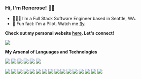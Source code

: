 ### Hi, I'm Renerose! 👋🏼

- 👩🏽‍💻 I’m a Full Stack Software Engineer based in Seattle, WA.
- 🚁 Fun fact: I'm a Pilot. Watch me [fly](https://www.youtube.com/watch?v=j4oS2QsaTB4).

**Check out my personal website [here](https://rsdimatulac.github.io/). Let's connect!**

![](https://komarev.com/ghpvc/?username=your-github-username)

**My Arsenal of Languages and Technologies**

![](https://img.shields.io/badge/-Languages:-000?&logo=languages&style=for-the-badge)
![](https://img.shields.io/badge/-JavaScript-000?&logo=javascript&style=for-the-badge)
![](https://img.shields.io/badge/-Python-000?&logo=python&style=for-the-badge)
![](https://img.shields.io/badge/-HTML-000?&logo=html5&style=for-the-badge)
![](https://img.shields.io/badge/-CSS-000?&logo=css3&style=for-the-badge)
![](https://img.shields.io/badge/-SQL-000?&logo=sql&style=for-the-badge)

![](https://img.shields.io/badge/-Technologies:-000?&logo=technologies&style=for-the-badge)
![](https://img.shields.io/badge/-TypeScript-000?&logo=TypeScript&style=for-the-badge)
![](https://img.shields.io/badge/-React-000?&logo=react&style=for-the-badge)
![](https://img.shields.io/badge/-NextJS-000?&logo=nextjs&style=for-the-badge)
![](https://img.shields.io/badge/-FastAPI-000?&logo=fastapi&style=for-the-badge)
![](https://img.shields.io/badge/-TailwindCSS-000?&logo=tailwindcss&style=for-the-badge)
![](https://img.shields.io/badge/-PostgreSQL-000?&logo=postgresql&style=for-the-badge)
![](https://img.shields.io/badge/-Node.js-000?&logo=node.js&style=for-the-badge)
![](https://img.shields.io/badge/-Redux-000?&logo=redux&style=for-the-badge)
![](https://img.shields.io/badge/-Flask-000?&logo=flask&style=for-the-badge)
![](https://img.shields.io/badge/-SQLAlchemy-000?&logo=sqlalchemy&style=for-the-badge)
![](https://img.shields.io/badge/-Express-000?&logo=express&style=for-the-badge)
![](https://img.shields.io/badge/-Docker-000?&logo=Docker&style=for-the-badge)
![](https://img.shields.io/badge/-Cypress-000?&logo=Cypress&style=for-the-badge)
![](https://img.shields.io/badge/-Pytest-000?&logo=Pytest&style=for-the-badge)
![](https://img.shields.io/badge/-AWS-000?&logo=aws&style=for-the-badge)


<!--
**rsdimatulac/rsdimatulac** is a ✨ _special_ ✨ repository because its `README.md` (this file) appears on your GitHub profile.

Here are some ideas to get you started:

- 🔭 I’m currently working on ...
- 🌱 I’m currently learning ...
- 👯 I’m looking to collaborate on ...
- 🤔 I’m looking for help with ...
- 💬 Ask me about ...
- 📫 How to reach me: ...
- 😄 Pronouns: ...
- ⚡ Fun fact: ...
-->
